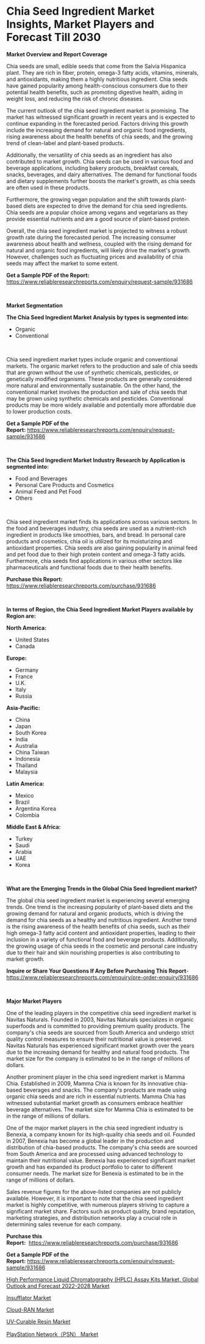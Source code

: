 <p><h1>Chia Seed Ingredient Market Insights, Market Players and Forecast Till 2030</h1></p><p><strong>Market Overview and Report Coverage</strong></p>
<p><p>Chia seeds are small, edible seeds that come from the Salvia Hispanica plant. They are rich in fiber, protein, omega-3 fatty acids, vitamins, minerals, and antioxidants, making them a highly nutritious ingredient. Chia seeds have gained popularity among health-conscious consumers due to their potential health benefits, such as promoting digestive health, aiding in weight loss, and reducing the risk of chronic diseases.</p><p>The current outlook of the chia seed ingredient market is promising. The market has witnessed significant growth in recent years and is expected to continue expanding in the forecasted period. Factors driving this growth include the increasing demand for natural and organic food ingredients, rising awareness about the health benefits of chia seeds, and the growing trend of clean-label and plant-based products.</p><p>Additionally, the versatility of chia seeds as an ingredient has also contributed to market growth. Chia seeds can be used in various food and beverage applications, including bakery products, breakfast cereals, snacks, beverages, and dairy alternatives. The demand for functional foods and dietary supplements further boosts the market's growth, as chia seeds are often used in these products.</p><p>Furthermore, the growing vegan population and the shift towards plant-based diets are expected to drive the demand for chia seed ingredients. Chia seeds are a popular choice among vegans and vegetarians as they provide essential nutrients and are a good source of plant-based protein.</p><p>Overall, the chia seed ingredient market is projected to witness a robust growth rate during the forecasted period. The increasing consumer awareness about health and wellness, coupled with the rising demand for natural and organic food ingredients, will likely drive the market's growth. However, challenges such as fluctuating prices and availability of chia seeds may affect the market to some extent.</p></p>
<p><strong>Get a Sample PDF of the Report:</strong> <a href="https://www.reliableresearchreports.com/enquiry/request-sample/931686">https://www.reliableresearchreports.com/enquiry/request-sample/931686</a></p>
<p>&nbsp;</p>
<p><strong>Market Segmentation</strong></p>
<p><strong>The Chia Seed Ingredient Market Analysis by types is segmented into:</strong></p>
<p><ul><li>Organic</li><li>Conventional</li></ul></p>
<p>&nbsp;</p>
<p><p>Chia seed ingredient market types include organic and conventional markets. The organic market refers to the production and sale of chia seeds that are grown without the use of synthetic chemicals, pesticides, or genetically modified organisms. These products are generally considered more natural and environmentally sustainable. On the other hand, the conventional market involves the production and sale of chia seeds that may be grown using synthetic chemicals and pesticides. Conventional products may be more widely available and potentially more affordable due to lower production costs.</p></p>
<p><strong>Get a Sample PDF of the Report:</strong>&nbsp;<a href="https://www.reliableresearchreports.com/enquiry/request-sample/931686">https://www.reliableresearchreports.com/enquiry/request-sample/931686</a></p>
<p>&nbsp;</p>
<p><strong>The Chia Seed Ingredient Market Industry Research by Application is segmented into:</strong></p>
<p><ul><li>Food and Beverages</li><li>Personal Care Products and Cosmetics</li><li>Animal Feed and Pet Food</li><li>Others</li></ul></p>
<p>&nbsp;</p>
<p><p>Chia seed ingredient market finds its applications across various sectors. In the food and beverages industry, chia seeds are used as a nutrient-rich ingredient in products like smoothies, bars, and bread. In personal care products and cosmetics, chia oil is utilized for its moisturizing and antioxidant properties. Chia seeds are also gaining popularity in animal feed and pet food due to their high protein content and omega-3 fatty acids. Furthermore, chia seeds find applications in various other sectors like pharmaceuticals and functional foods due to their health benefits.</p></p>
<p><strong>Purchase this Report:</strong>&nbsp; <a href="https://www.reliableresearchreports.com/purchase/931686">https://www.reliableresearchreports.com/purchase/931686</a></p>
<p>&nbsp;</p>
<p><strong>In terms of Region, the Chia Seed Ingredient Market Players available by Region are:</strong></p>
<p>
    <p> <strong> North America: </strong>
        <ul>
            <li>United States</li>
            <li>Canada</li>
        </ul>
        </p> 
    <p> <strong> Europe: </strong>
        <ul>
            <li>Germany</li>
            <li>France</li>
            <li>U.K.</li>
            <li>Italy</li>
            <li>Russia</li>
        </ul>
        </p> 
    <p> <strong> Asia-Pacific: </strong>
        <ul>
            <li>China</li>
            <li>Japan</li>
            <li>South Korea</li>
            <li>India</li>
            <li>Australia</li>
            <li>China Taiwan</li>
            <li>Indonesia</li>
            <li>Thailand</li>
            <li>Malaysia</li>
        </ul>
        </p> 
    <p> <strong> Latin America: </strong>
        <ul>
            <li>Mexico</li>
            <li>Brazil</li>
            <li>Argentina Korea</li>
            <li>Colombia</li>
        </ul>
        </p> 
    <p> <strong> Middle East & Africa: </strong>
        <ul>
            <li>Turkey</li>
            <li>Saudi</li>
            <li>Arabia</li>
            <li>UAE</li>
            <li>Korea</li>
        </ul>
    </p>
    </p>
<p>&nbsp;</p>
<p><strong>What are the Emerging Trends in the Global Chia Seed Ingredient market?</strong></p>
<p><p>The global chia seed ingredient market is experiencing several emerging trends. One trend is the increasing popularity of plant-based diets and the growing demand for natural and organic products, which is driving the demand for chia seeds as a healthy and nutritious ingredient. Another trend is the rising awareness of the health benefits of chia seeds, such as their high omega-3 fatty acid content and antioxidant properties, leading to their inclusion in a variety of functional food and beverage products. Additionally, the growing usage of chia seeds in the cosmetic and personal care industry due to their hair and skin nourishing properties is also contributing to market growth.</p></p>
<p><strong>Inquire or Share Your Questions If Any Before Purchasing This Report</strong>- <a href="https://www.reliableresearchreports.com/enquiry/pre-order-enquiry/931686">https://www.reliableresearchreports.com/enquiry/pre-order-enquiry/931686</a></p>
<p>&nbsp;</p>
<p><strong>Major Market Players</strong></p>
<p><p>One of the leading players in the competitive chia seed ingredient market is Navitas Naturals. Founded in 2003, Navitas Naturals specializes in organic superfoods and is committed to providing premium quality products. The company's chia seeds are sourced from South America and undergo strict quality control measures to ensure their nutritional value is preserved. Navitas Naturals has experienced significant market growth over the years due to the increasing demand for healthy and natural food products. The market size for the company is estimated to be in the range of millions of dollars.</p><p>Another prominent player in the chia seed ingredient market is Mamma Chia. Established in 2009, Mamma Chia is known for its innovative chia-based beverages and snacks. The company's products are made using organic chia seeds and are rich in essential nutrients. Mamma Chia has witnessed substantial market growth as consumers embrace healthier beverage alternatives. The market size for Mamma Chia is estimated to be in the range of millions of dollars.</p><p>One of the major market players in the chia seed ingredient industry is Benexia, a company known for its high-quality chia seeds and oil. Founded in 2007, Benexia has become a global leader in the production and distribution of chia-based products. The company's chia seeds are sourced from South America and are processed using advanced technology to maintain their nutritional value. Benexia has experienced significant market growth and has expanded its product portfolio to cater to different consumer needs. The market size for Benexia is estimated to be in the range of millions of dollars.</p><p>Sales revenue figures for the above-listed companies are not publicly available. However, it is important to note that the chia seed ingredient market is highly competitive, with numerous players striving to capture a significant market share. Factors such as product quality, brand reputation, marketing strategies, and distribution networks play a crucial role in determining sales revenue for each company.</p></p>
<p><strong>Purchase this Report:</strong>&nbsp;&nbsp;<a href="https://www.reliableresearchreports.com/purchase/931686">https://www.reliableresearchreports.com/purchase/931686</a></p>
<p></p>
<p><strong>Get a Sample PDF of the Report:</strong>&nbsp;<a href="https://www.reliableresearchreports.com/enquiry/request-sample/931686">https://www.reliableresearchreports.com/enquiry/request-sample/931686</a></p>
<p><p><a href="https://issuu.com/reportprime-2/docs/high-performance-liquid-chromatography-hplc-assay-?fr=xKAE9_zU1NQ">High Performance Liquid Chromatography (HPLC) Assay Kits Market, Global Outlook and Forecast 2022-2028 Market</a></p><p><a href="https://www.reportprime.com/insufflator-r8194">Insufflator Market</a></p><p><a href="https://medium.com/@lion.sole.towel/cloud-ran-market-size-growth-forecast-2023-2030-61afcf351024">Cloud-RAN Market</a></p><p><a href="https://github.com/GroverBarry/Market-Research-Report-List-1/blob/main/uv-curable-resin-market.md">UV-Curable Resin Market</a></p><p><a href="https://medium.com/@grab.track.out/playstation-network-psn-market-size-growth-forecast-2023-2030-cee14d2eea6f">PlayStation Network（PSN） Market</a></p></p>
